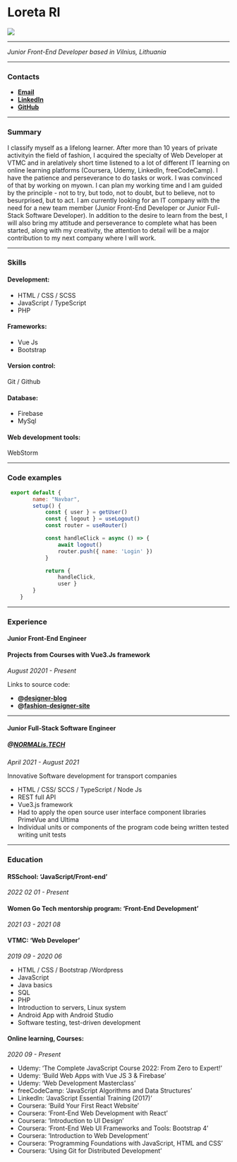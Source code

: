 # Loreta RI

<img src="https://avatars.githubusercontent.com/u/65281023?s=400&u=2ea1876bbb97cbb5c64ef5b0354500d6702c0a5b&v=4">


***


_Junior Front-End Developer based in Vilnius, Lithuania_


***


### Contacts

- **[Email](mailto:loretari@gmail.com)**
- **[LinkedIn](https://www.https://www.linkedin.com/in/loreta-r-1b7146100/)**
- **[GitHub](https://github.com/loretari)**


***


### Summary

I classify myself as a lifelong learner. After more than 10 years of private activityin the field of fashion, I acquired the specialty of Web Developer at VTMC and in arelatively short time listened to a lot of different IT learning on online learning platforms (Coursera, Udemy, LinkedIn, freeCodeCamp). I have the patience and perseverance to do tasks or work. I was convinced of that by working on myown. I can plan my working time and I am guided by the principle - not to try, but todo, not to doubt, but to believe, not to besurprised, but to act. I am currently looking for an IT company with the need for a new team member (Junior Front-End Developer or Junior Full-Stack Software Developer). In addition to the desire to learn from the best, I will also bring my attitude and perseverance to complete what has been started, along with my creativity, the attention to detail will be a major contribution to my next company where I will work.


***


### Skills

#### Development:

- HTML / CSS / SCSS
- JavaScript / TypeScript
- PHP

#### Frameworks:

- Vue Js
- Bootstrap

#### Version control:

Git / Github

#### Database:

- Firebase
- MySql

#### Web development tools:

WebStorm


***


### Code examples

```JavaScript
 export default {
        name: "Navbar",
        setup() {
            const { user } = getUser()
            const { logout } = useLogout()
            const router = useRouter()

            const handleClick = async () => {
                await logout()
                router.push({ name: 'Login' })
            }

            return {
                handleClick,
                user }
        }
    }
   ```
   
   
***
   


### Experience 
   
#### Junior Front-End Engineer
   
#### Projects from Courses with Vue3.Js framework
 _August 20201 - Present_
   
   Links to source code:
   - **@[designer-blog](https://fashion-designer-project.web.app/)**
   - **@[fashion-designer-site](https://my-music-forever.web.app/)**


***
  
  
  
#### Junior Full-Stack Software Engineer
   
##### @[NORMALis.TECH](https://www.linkedin.com/company/normalis-tech/) 
 _April 2021 - August 2021_ 
   
   Innovative Software development for transport companies
   
   - HTML / CSS/ SCCS / TypeScript / Node Js
   - REST full API
   - Vue3.js framework
   - Had to apply the open source user interface component libraries PrimeVue and Ultima 
   - Individual units or components of the program code being written tested writing unit tests


***
 
 
 
### Education 
   
#### RSSchool: ‘JavaScript/Front-end’ 
_2022 02 01 - Present_ 
   
#### Women Go Tech mentorship program: ‘Front-End Development’ 
_2021 03 - 2021 08_
   
#### VTMC: ‘Web Developer’
_2019 09 - 2020 06_
   - HTML / CSS / Bootstrap /Wordpress 
   - JavaScript 
   - Java basics
   - SQL 
   - PHP 
   - Introduction to servers, Linux system 
   - Android App with Android Studio 
   - Software testing, test-driven development
   
#### Online learning, Courses:
_2020 09 - Present_
   - Udemy: ‘The Complete JavaScript Course 2022: From Zero to Expert!’
   - Udemy: ‘Build Web Apps with Vue JS 3 & Firebase’ 
   - Udemy: ‘Web Development Masterclass’ 
   - freeCodeCamp: ‘JavaScript Algorithms and Data Structures’
   - LinkedIn: ‘JavaScript Essential Training (2017)’
   - Coursera: ‘Build Your First React Website’
   - Coursera: ‘Front-End Web Development with React’
   - Coursera: ‘Introduction to UI Design’
   - Coursera: ‘Front-End Web UI Frameworks and Tools: Bootstrap 4’
   - Coursera: ‘Introduction to Web Development’
   - Coursera: ‘Programming Foundations with JavaScript, HTML and CSS’
   - Coursera: ‘Using Git for Distributed Development’

   
   
   